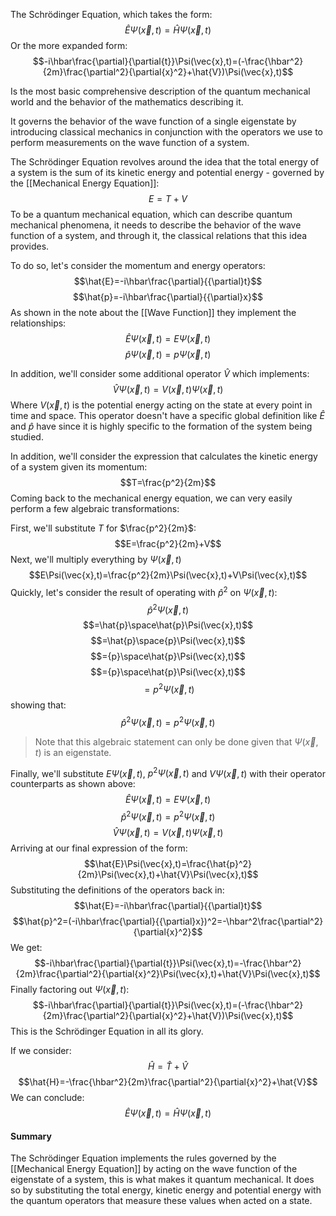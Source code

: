 The Schrödinger Equation, which takes the form:
$$\hat{E}\Psi(\vec{x},t)=\hat{H}\Psi(\vec{x},t)$$
Or the more expanded form:
$$-i\hbar\frac{\partial}{\partial{t}}\Psi(\vec{x},t)=(-\frac{\hbar^2}{2m}\frac{\partial^2}{\partial{x}^2}+\hat{V})\Psi(\vec{x},t)$$

Is the most basic comprehensive description of the quantum mechanical world and the behavior of the mathematics describing it.

It governs the behavior of the wave function of a single eigenstate by introducing classical mechanics in conjunction with the operators we use to perform measurements on the wave function of a system.

The Schrödinger Equation revolves around the idea that the total energy of a system is the sum of its kinetic energy and potential energy - governed by the [[Mechanical Energy Equation]]:
$$E=T+V$$
To be a quantum mechanical equation, which can describe quantum mechanical phenomena, it needs to describe the behavior of the wave function of a system, and through it, the classical relations that this idea provides.

To do so, let's consider the momentum and energy operators:
$$\hat{E}=-i\hbar\frac{\partial}{{\partial}t}$$
$$\hat{p}=-i\hbar\frac{\partial}{{\partial}x}$$
As shown in the note about the [[Wave Function]] they implement the relationships:
$$\hat{E}\Psi(\vec{x},t)=E\Psi(\vec{x},t)$$
$$\hat{p}\Psi(\vec{x},t)=p\Psi(\vec{x},t)$$

In addition, we'll consider some additional operator $\hat{V}$ which implements:
$$\hat{V}\Psi(\vec{x},t)=V(\vec{x},t)\Psi(\vec{x},t)$$
Where $V(\vec{x},t)$ is the potential energy acting on the state at every point in time and space. This operator doesn't have a specific global definition like $\hat{E}$ and $\hat{p}$ have since it is highly specific to the formation of the system being studied.

In addition, we'll consider the expression that calculates the kinetic energy of a system given its momentum:
$$T=\frac{p^2}{2m}$$
Coming back to the mechanical energy equation, we can very easily perform a few algebraic transformations:

First, we'll substitute $T$ for $\frac{p^2}{2m}$:
$$E=\frac{p^2}{2m}+V$$
Next, we'll multiply everything by $\Psi(\vec{x},t)$
$$E\Psi(\vec{x},t)=\frac{p^2}{2m}\Psi(\vec{x},t)+V\Psi(\vec{x},t)$$
Quickly, let's consider the result of operating with $\hat{p}^2$ on $\Psi(\vec{x},t)$:
$$\hat{p}^2\Psi(\vec{x},t)$$
$$=\hat{p}\space\hat{p}\Psi(\vec{x},t)$$
$$=\hat{p}\space{p}\Psi(\vec{x},t)$$
$$={p}\space\hat{p}\Psi(\vec{x},t)$$
$$={p}\space\hat{p}\Psi(\vec{x},t)$$
$$=p^2\Psi(\vec{x},t)$$
showing that:
$$\hat{p}^2\Psi(\vec{x},t)=p^2\Psi(\vec{x},t)$$
> Note that this algebraic statement can only be done given that $\Psi(\vec{x},t)$ is an eigenstate.


Finally, we'll substitute $E\Psi(\vec{x},t)$, $p^2\Psi(\vec{x},t)$ and $V\Psi(\vec{x},t)$ with their operator counterparts as shown above:
$$\hat{E}\Psi(\vec{x},t)=E\Psi(\vec{x},t)$$
$$\hat{p}^2\Psi(\vec{x},t)=p^2\Psi(\vec{x},t)$$
$$\hat{V}\Psi(\vec{x},t)=V(\vec{x},t)\Psi(\vec{x},t)$$
Arriving at our final expression of the form:
$$\hat{E}\Psi(\vec{x},t)=\frac{\hat{p}^2}{2m}\Psi(\vec{x},t)+\hat{V}\Psi(\vec{x},t)$$
Substituting the definitions of the operators back in:
$$\hat{E}=-i\hbar\frac{\partial}{{\partial}t}$$
$$\hat{p}^2=(-i\hbar\frac{\partial}{{\partial}x})^2=-\hbar^2\frac{\partial^2}{\partial{x}^2}$$
We get:
$$-i\hbar\frac{\partial}{\partial{t}}\Psi(\vec{x},t)=-\frac{\hbar^2}{2m}\frac{\partial^2}{\partial{x}^2}\Psi(\vec{x},t)+\hat{V}\Psi(\vec{x},t)$$
Finally factoring out $\Psi(\vec{x},t)$:
$$-i\hbar\frac{\partial}{\partial{t}}\Psi(\vec{x},t)=(-\frac{\hbar^2}{2m}\frac{\partial^2}{\partial{x}^2}+\hat{V})\Psi(\vec{x},t)$$
This is the Schrödinger Equation in all its glory.

If we consider:
$$\hat{H}=\hat{T}+\hat{V}$$
$$\hat{H}=-\frac{\hbar^2}{2m}\frac{\partial^2}{\partial{x}^2}+\hat{V}$$
We can conclude:
$$\hat{E}\Psi(\vec{x},t)=\hat{H}\Psi(\vec{x},t)$$

#### Summary
The Schrödinger Equation implements the rules governed by the [[Mechanical Energy Equation]] by acting on the wave function of the eigenstate of a system, this is what makes it quantum mechanical.
It does so by substituting the total energy, kinetic energy and potential energy with the quantum operators that measure these values when acted on a state.